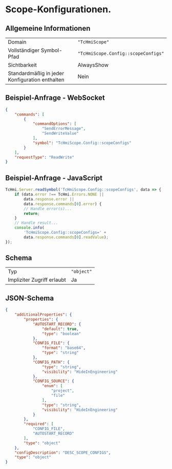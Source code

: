 # Scope-Konfigurationen.

## Allgemeine Informationen

|  |  |
| - | - |
| Domain | `"TcHmiScope"` |
| Vollständiger Symbol-Pfad | `"TcHmiScope.Config::scopeConfigs"` |
| Sichtbarkeit | AlwaysShow |
| Standardmäßig in jeder Konfiguration enthalten | Nein |

## Beispiel-Anfrage - WebSocket

```json
{
    "commands": [
        {
            "commandOptions": [
                "SendErrorMessage",
                "SendWriteValue"
            ],
            "symbol": "TcHmiScope.Config::scopeConfigs"
        }
    ],
    "requestType": "ReadWrite"
}
```

## Beispiel-Anfrage - JavaScript

```javascript
TcHmi.Server.readSymbol('TcHmiScope.Config::scopeConfigs', data => {
    if (data.error !== TcHmi.Errors.NONE ||
        data.response.error ||
        data.response.commands[0].error) {
        // Handle error(s)...
        return;
    }
    // Handle result...
    console.info(
        'TcHmiScope.Config::scopeConfigs=' +
        data.response.commands[0].readValue);
});
```

## Schema

|  |  |
| - | - |
| Typ | `"object"` |
| Impliziter Zugriff erlaubt | Ja |

## JSON-Schema

```json
{
    "additionalProperties": {
        "properties": {
            "AUTOSTART_RECORD": {
                "default": true,
                "type": "boolean"
            },
            "CONFIG_FILE": {
                "format": "base64",
                "type": "string"
            },
            "CONFIG_PATH": {
                "type": "string",
                "visibility": "HideInEngineering"
            },
            "CONFIG_SOURCE": {
                "enum": [
                    "project",
                    "file"
                ],
                "type": "string",
                "visibility": "HideInEngineering"
            }
        },
        "required": [
            "CONFIG_FILE",
            "AUTOSTART_RECORD"
        ],
        "type": "object"
    },
    "configDescription": "DESC_SCOPE_CONFIGS",
    "type": "object"
}
```
